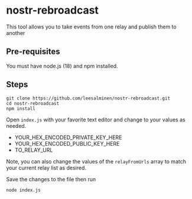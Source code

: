 # nostr-rebroadcast

This tool allows you to take events from one relay and publish them to another

## Pre-requisites

You must have node.js (18) and npm installed.

## Steps

```
git clone https://github.com/leesalminen/nostr-rebroadcast.git
cd nostr-rebroadcast
npm install
```

Open `index.js` with your favorite text editor and change to your values as needed.

- YOUR_HEX_ENCODED_PRIVATE_KEY_HERE
- YOUR_HEX_ENCODED_PUBLIC_KEY_HERE
- TO_RELAY_URL

Note, you can also change the values of the `relayFromUrls` array to match your current relay list as desired.

Save the changes to the file then run

```
node index.js
```
